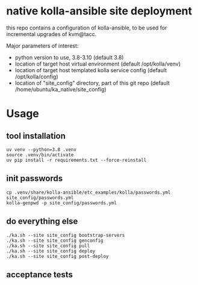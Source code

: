 # native kolla-ansible site deployment

this repo contains a configuration of kolla-ansible, to be used for incremental upgrades of kvm@tacc.

Major parameters of interest:

* python version to use, 3.8-3.10 (default 3.8)
* location of target host virtual environment (default /opt/kolla/venv)
* location of target host templated kolla service config (default /opt/kolla/config)
* location of "site_config" directory, part of this git repo (default /home/ubuntu/ka_native/site_config)


# Usage

## tool installation

```
uv venv --python=3.8 .venv
source .venv/bin/activate
uv pip install -r requirements.txt --force-reinstall
```

## init passwords

```
cp .venv/share/kolla-ansible/etc_examples/kolla/passwords.yml site_config/passwords.yml
kolla-genpwd -p site_config/passwords.yml
```

## do everything else
```
./ka.sh --site site_config bootstrap-servers
./ka.sh --site site_config genconfig
./ka.sh --site site_config pull
./ka.sh --site site_config deploy
./ka.sh --site site_config post-deploy
```

## acceptance tests
